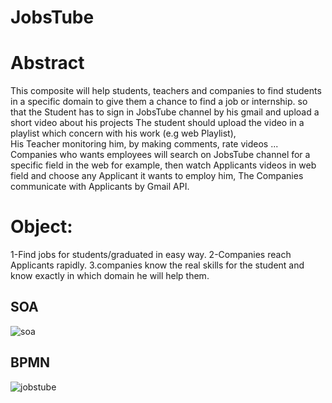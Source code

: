  # JobsTube 


# Abstract

  This composite will help students, teachers and companies to find students in a specific domain to give them a chance to find a job or internship.  so that the Student has to sign in JobsTube channel by his gmail and upload a short video about his projects The student should upload  the video in a playlist which concern with his work (e.g web Playlist),  
His Teacher monitoring him, by making comments, rate videos ... 
Companies who wants employees will search on JobsTube channel for a specific field in the web for example,
then watch Applicants videos in web field and choose any Applicant it wants to employ him,
The Companies communicate with Applicants by Gmail API.

# Object:
1-Find jobs for students/graduated in easy way.
2-Companies reach Applicants rapidly. 
3.companies know the real skills for the student and know exactly in which domain he will help them.
 
## SOA
![soa](https://user-images.githubusercontent.com/44081110/49665057-584a4e00-fa5c-11e8-9942-cece18a6b337.jpeg)



## BPMN
![jobstube](https://user-images.githubusercontent.com/32819463/49326530-2ae13a00-f55c-11e8-843f-435d2670b14a.png)



 
